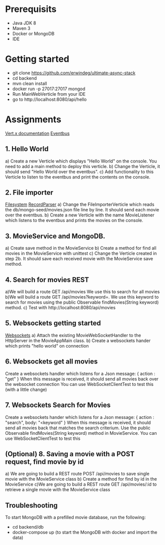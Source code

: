 # Prerequisits
* Java JDK 8
* Maven 3
* Docker or MongoDB
* IDE

# Getting started
* git clone https://github.com/erwindeg/ultimate-async-stack
* cd backend
* mvn clean install
* docker run -p 27017:27017 mongod
* Run MainWebVerticle from your IDE
* go to http://localhost:8080/api/hello

# Assignments
[Vert.x documentation](http://vertx.io/docs/vertx-core/java/)
[Eventbus](http://vertx.io/docs/vertx-core/java/#event_bus)
## 1. Hello World
a) Create a new Verticle which displays "Hello World" on the console. You need to add a main method to deploy this verticle.
b) Change the Verticle, it should send "Hello World over the eventbus".
c) Add functionality to this Verticle to listen to the eventbus and print the contents on the console.


## 2. File importer
[Filesystem](http://vertx.io/docs/vertx-core/java/#_using_the_file_system_with_vert_x)
[RecordParser](http://vertx.io/docs/apidocs/io/vertx/core/parsetools/RecordParser.html)
a) Change the FileImporterVerticle which reads the db/mongo-seed/movies.json file line by line. It should send each movie over the eventbus.
b) Create a new Verticle with the name MovieListener which listens to the eventbus and prints the movies on the console.

## 3. MovieService and MongoDB.
a) Create save method in the MovieService
b) Create a method for find all movies in the MovieService with unittest
c) Change the Verticle created in step 2b. It should save each received movie with the MovieService save method.

## 4. Search for movies REST
a)We will build a route GET /api/movies We use this to search for all movies
b)We will build a route GET /api/movies?keyword=<keyword>. We use this keyword to search for movies using the public Observable<JsonObject> findMovies(String keyword) method.
c) Test with http://localhost:8080/api/movies


## 5. Websockets getting started
[Websockets](http://vertx.io/docs/vertx-core/java/#_websockets)
a) Attach the existing MovieWebSocketHandler to the HttpServer in the MovieAppMain class.
b) Create a websockets hander which prints "hello world" on connection

## 6. Websockets get all movies
Create a websockets handler which listens for a Json message:
{
  action : "get"
}
When this message is received, it should send all movies back over the websocket connection
You can use WebSocketClientTest to test this (with a little change)

## 7. Websockets Search for Movies
Create a websockets hander which listens for a Json message:
{
  action : "search",
  body: "<keyword"
}
When this message is received, it should send all movies back that matches the search criterium. Use the public Observable<JsonObject> findMovies(String keyword) method in MovieService.
You can use WebSocketClientTest to test this

## (Optional) 8. Saving a movie with a POST request, find movie by id
a) We are going to build a REST route POST /api/movies to save single movie with the MovieService class
b) Create a method for find by id  in the MovieService
c)We are going to build a REST route GET /api/movies/:id to retrieve a single movie with the MovieService class

## Troubleshooting

To start MongoDB with a prefilled movie database, run the following:
* cd backend/db
* docker-compose up (to start the MongoDB with docker and import the data)
